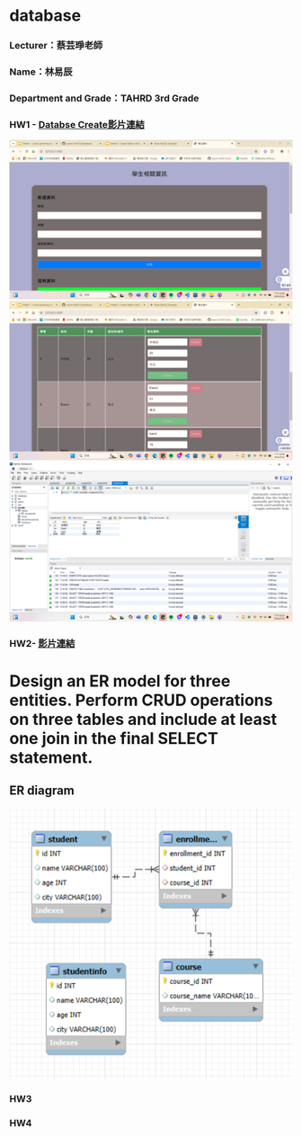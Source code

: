# database

### Lecturer：蔡芸琤老師

### Name：林易辰

### Department and Grade：TAHRD 3rd Grade

### HW1 - [Databse Create影片連結](https://youtu.be/MOpjxAwbDgw)
![image](https://github.com/eason-lin0213/database/blob/main/%E5%89%8D%E7%AB%AF%E4%BB%8B%E9%9D%A2%20.png)
![image](https://github.com/eason-lin0213/database/blob/main/%E8%BC%B8%E5%87%BA.png)
![image](https://github.com/eason-lin0213/database/blob/main/%E5%BE%8C%E7%AB%AF%E6%8E%A5%E6%94%B6%E8%B3%87%E6%96%99.png)

### HW2- [影片連結](https://youtu.be/SkX-s1GEuNw)
# Design an ER model for three entities. Perform CRUD operations on three tables and include at least one join in the final SELECT statement.

## ER diagram
![image](https://github.com/eason-lin0213/database/blob/main/%E8%9E%A2%E5%B9%95%E6%93%B7%E5%8F%96%E7%95%AB%E9%9D%A2%202024-10-23%20011256.png)
### HW3

### HW4
